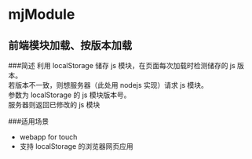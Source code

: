 # mjModule
## 前端模块加载、按版本加载

###简述
利用 localStorage 储存 js 模块，在页面每次加载时检测储存的 js 版本。<br>
若版本不一致，则想服务器（此处用 nodejs 实现）请求 js 模块。<br>
参数为 localStorage 的 js 模块版本号。<br>
服务器则返回已修改的 js 模块<br>

###适用场景
* webapp for touch
* 支持 localStorage 的浏览器网页应用
